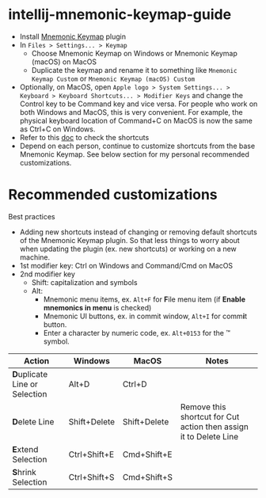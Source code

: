 # intellij-mnemonic-keymap-guide

* Install [Mnemonic Keymap](https://plugins.jetbrains.com/plugin/19094-mnemonic-keymap) plugin
* In `Files > Settings... > Keymap`
  * Choose Mnemonic Keymap on Windows or Mnemonic Keymap (macOS) on MacOS
  * Duplicate the keymap and rename it to something like `Mnemonic Keymap Custom` or `Mnemonic Keymap (macOS) Custom`
* Optionally, on MacOS, open `Apple logo > System Settings... > Keyboard > Keyboard Shortcuts... > Modifier Keys`
  and change the Control key to be Command key and vice versa.
  For people who work on both Windows and MacOS, this is very convenient.
  For example, the physical keyboard location of Command+C on MacOS is now the same as Ctrl+C on Windows.
* Refer to this [doc](https://github.com/dmimat/intellij-mnemonic-keymap) to check the shortcuts
* Depend on each person, continue to customize shortcuts from the base Mnemonic Keymap.
  See below section for my personal recommended customizations.

# Recommended customizations

Best practices
* Adding new shortcuts instead of changing or removing default shortcuts of the Mnemonic Keymap plugin.
  So that less things to worry about when updating the plugin (ex. new shortcuts) or working on a new machine.
* 1st modifier key: Ctrl on Windows and Command/Cmd on MacOS
* 2nd modifier key
  * Shift: capitalization and symbols
  * Alt:
    * Mnemonic menu items, ex. `Alt+F` for **F**ile menu item (if **Enable mnemonics in menu** is checked)
    * Mnemonic UI buttons, ex. in commit window, `Alt+I` for comm**i**t button.
    * Enter a character by numeric code, ex. `Alt+0153` for the ™ symbol.

| Action                          | Windows        | MacOS           | Notes                                                             |
| ------------------------------- | -------------- | --------------- | ----------------------------------------------------------------- |
| **D**uplicate Line or Selection | Alt+D          | Ctrl+D          |                                                                   |
| **D**elete Line                 | Shift+Delete   | Shift+Delete    | Remove this shortcut for Cut action then assign it to Delete Line |
| **E**xtend Selection            | Ctrl+Shift+E   | Cmd+Shift+E     |                                                                   |
| **S**hrink Selection            | Ctrl+Shift+S   | Cmd+Shift+S     |                                                                   |
